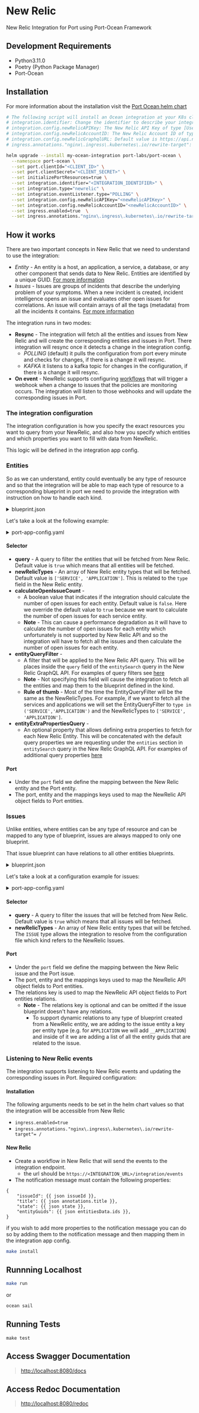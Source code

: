 # New Relic

New Relic Integration for Port using Port-Ocean Framework

## Development Requirements

- Python3.11.0
- Poetry (Python Package Manager)
- Port-Ocean

## Installation
For more information about the installation visit the [Port Ocean helm chart](https://github.com/port-labs/helm-charts/tree/main/charts/port-ocean)

```bash
# The following script will install an Ocean integration at your K8s cluster using helm
# integration.identifier: Change the identifier to describe your integration
# integration.config.newRelicAPIKey: The New Relic API Key of type [User key](https://docs.newrelic.com/docs/apis/intro-apis/new-relic-api-keys/#user-key)
# integration.config.newRelicAccountID: The New Relic Account ID of type [Account ID](https://docs.newrelic.com/docs/apis/intro-apis/new-relic-api-keys/#account-id)
# integration.config.newRelicGraphqlURL: Default value is https://api.newrelic.com/graphql if you are using a EU data center change the value to EU data center: https://api.eu.newrelic.com/graphql
# ingress.annotations."nginx\.ingress\.kubernetes\.io/rewrite-target": Change the annotation value and key to match your ingress controller

helm upgrade --install my-ocean-integration port-labs/port-ocean \
  --namespace port-ocean \
  --set port.clientId="<CLIENT_ID>" \
  --set port.clientSecret="<CLIENT_SECRET>" \
  --set initializePortResources=true \
  --set integration.identifier="<INTEGRATION_IDENTIFIER>" \
  --set integration.type="newrelic" \
  --set integration.eventListener.type="POLLING" \
  --set integration.config.newRelicAPIKey="<newRelicAPIKey>" \
  --set integration.config.newRelicAccountID="<newRelicAccountID>" \
  --set ingress.enabled=true  \
  --set ingress.annotations."nginx\.ingress\.kubernetes\.io/rewrite-target"= / 
```

## How it works

There are two important concepts in New Relic that we need to understand to use the integration:

- *Entity* - An entity is a host, an application, a service, a database, or any other component that sends data to New Relic. 
Entities are identified by a unique GUID. [For more information](https://docs.newrelic.com/docs/new-relic-solutions/new-relic-one/core-concepts/what-entity-new-relic/)
- *Issues* - Issues are groups of incidents that describe the underlying problem of your symptoms.
When a new incident is created, incident intelligence opens an issue and evaluates other open issues for correlations. An issue will contain arrays of all the tags (metadata) from all the incidents it contains. [For more information](https://docs.newrelic.com/docs/alerts-applied-intelligence/new-relic-alerts/get-started/alerts-ai-overview-page/#issues)

The integration runs in two modes:
- **Resync** - The integration will fetch all the entities and issues from New Relic and will create the corresponding entities and issues in Port.
There integration will resync once it detects a change in the integration config.
  - *POLLING* (default) it pulls the configuration from port every minute and checks for changes, if there is a change it will resync.
  - *KAFKA* it listens to a kafka topic for changes in the configuration, if there is a change it will resync.
- **On event** - NewRelic supports configuring [workflows](https://docs.newrelic.com/docs/alerts-applied-intelligence/applied-intelligence/incident-workflows/incident-workflows/#workflows-triggered) that will trigger a webhook when a change to issues that the policies are monitoring occurs. The integration will listen to those webhooks and will update the corresponding issues in Port.


### The integration configuration

The integration configuration is how you specify the exact resources you want to query from your NewRelic, and also how you specify which entities and which properties you want to fill with data from NewRelic.

This logic will be defined in the integration app config.

### Entities  
So as we can understand, entity could eventually be any type of resource and so that the integration will be able to map each type of resource to a 
corresponding blueprint in port we need to provide the integration with instruction on how to handle each kind.

<details>
<summary>blueprint.json</summary>

```json
{
    "identifier": "newRelicService",
    "description": "This blueprint represents a New Relic service or application in our software catalog",
    "title": "New Relic Service",
    "icon": "NewRelic",
    "schema": {
      "properties": {
        "has_apm": {
          "title": "Has APM",
          "type": "boolean"
        },
        "open_issues_count": {
          "title": "Open Issues Count",
          "type": "number",
          "default": 0
        },
        "link": {
          "title": "Link",
          "type": "string",
          "format": "url"
        },
        "reporting": {
          "title": "Reporting",
          "type": "boolean"
        },
        "tags": {
          "title": "Tags",
          "type": "object"
        },
        "account_id": {
          "title": "Account ID",
          "type": "string"
        },
        "type": {
          "title": "Type",
          "type": "string"
        },
        "domain": {
          "title": "Domain",
          "type": "string"
        },
        "throughput": {
          "title": "Throughput",
          "type": "number"
        },
        "response_time_avg": {
          "title": "Response Time AVG",
          "type": "number"
        },
        "error_rate": {
          "title": "Error Rate",
          "type": "number"
        },
        "instance_count": {
            "title": "Instance Count",
            "type": "number"
        }
      },
      "required": []
    },
    "mirrorProperties": {},
    "calculationProperties": {},
    "relations": {}
  }
```
</details>

Let's take a look at the following example:
<details>
<summary>port-app-config.yaml</summary>

```yaml
  - kind: newRelicService
    selector:
      query: 'true'
      newRelicTypes: ['SERVICE', 'APPLICATION']
      calculateOpenIssueCount: true
      entityQueryFilter: "type in ('SERVICE','APPLICATION')"
      entityExtraPropertiesQuery: |
        ... on ApmApplicationEntityOutline {
          guid
          name
          alertSeverity
          applicationId
          apmBrowserSummary {
            ajaxRequestThroughput
            ajaxResponseTimeAverage
            jsErrorRate
            pageLoadThroughput
            pageLoadTimeAverage
          }
          apmSummary {
            apdexScore
            errorRate
            hostCount
            instanceCount
            nonWebResponseTimeAverage
            nonWebThroughput
            responseTimeAverage
            throughput
            webResponseTimeAverage
            webThroughput
          }
        }
    port:
      entity:
        mappings:
          blueprint: '"newRelicService"'
          identifier: .guid
          title: .name
          properties:
            has_apm: 'if .domain | contains("APM") then "true" else "false" end'
            link: .permalink
            open_issues_count: .__open_issues_count
            reporting: .reporting
            tags: .tags
            domain: .domain
            type: .type
```
</details>

#### Selector
- **query** - A query to filter the entities that will be fetched from New Relic. Default value is `true` which means that all entities will be fetched.
- **newRelicTypes** - An array of New Relic entity types that will be fetched. Default value is `['SERVICE', 'APPLICATION']`. This is related to the `type` field in the New Relic entity.
- **calculateOpenIssueCount** - 
  - A boolean value that indicates if the integration should calculate the number of open issues for each entity. Default value is `false`. Here we override the default value to `true` because we want to calculate the number of open issues for each service entity.
  - **Note** - This can cause a performance degradation as it will have to calculate the number of open issues for each entity which unfortunately is not supported by New Relic API and so the integration will have to fetch all the issues and then calculate the number of open issues for each entity.
- **entityQueryFilter** - 
  - A filter that will be applied to the New Relic API query. This will be places inside the `query` field of the `entitySearch` query in the New Relic GraphQL API. For examples of query filters see [here](https://docs.newrelic.com/docs/apis/nerdgraph/examples/nerdgraph-entities-api-tutorial/#search-query)
  - **Note** - Not specifying this field will cause the integration to fetch all the entities and map them to the blueprint defined in the kind.
  - **Rule of thumb** - Most of the time the EntityQueryFilter will be the same as the NewRelicTypes. For example, if we want to fetch all the services and applications we will set the EntityQueryFilter to `type in ('SERVICE','APPLICATION')` and the NewRelicTypes to `['SERVICE', 'APPLICATION']`.
- **entityExtraPropertiesQuery** -
  - An optional property that allows defining extra properties to fetch for each New Relic Entity. This will be concatenated with the default query properties we are requesting under the `entities` section in `entitySearch` query in the New Relic GraphQL API. For examples of additional query properties [here](https://docs.newrelic.com/docs/apis/nerdgraph/examples/nerdgraph-entities-api-tutorial/#apm-summary)

#### Port
- Under the `port` field we define the mapping between the New Relic entity and the Port entity.
- The port, entity and the mappings keys used to map the NewRelic API object fields to Port entities.

### Issues
Unlike entities, where entities can be any type of resource and can be mapped to any type of blueprint, issues are always mapped to only one blueprint.

That issue blueprint can have relations to all other entities blueprints.

<details>
<summary>blueprint.json</summary>

```json
{
  "identifier": "newRelicAlert",
  "description": "This blueprint represents a New Relic alert in our software catalog",
  "title": "New Relic Alert",
  "icon": "NewRelic",
  "schema": {
    "properties": {
      "priority": {
        "type": "string",
        "title": "Priority",
        "enum": [
          "CRITICAL",
          "HIGH",
          "MEDIUM",
          "LOW"
        ],
        "enumColors": {
          "CRITICAL": "red",
          "HIGH": "red",
          "MEDIUM": "yellow",
          "LOW": "green"
        }
      },
      "state": {
        "type": "string",
        "title": "State",
        "enum": [
          "ACTIVATED",
          "CLOSED",
          "CREATED"
        ],
        "enumColors": {
          "ACTIVATED": "yellow",
          "CLOSED": "green",
          "CREATED": "lightGray"
        }
      },
      "trigger": {
        "type": "string",
        "title": "Trigger"
      },
      "sources": {
        "type": "array",
        "title": "Sources"
      },
      "alertPolicyNames": {
        "type": "array",
        "title": "Alert Policy Names"
      },
      "conditionName": {
        "type": "array",
        "title": "Condition Name"
      },
      "activatedAt": {
        "type": "string",
        "title": "Time Issue was activated"
      }
    },
    "required": []
  },
  "mirrorProperties": {},
  "calculationProperties": {},
  "relations": {
    "newRelicService": {
      "title": "New Relic Service",
      "target": "newRelicService",
      "required": false,
      "many": true
    }
  }
}
```
</details>


Let's take a look at a configuration example for issues:
<details>
<summary>port-app-config.yaml</summary>

```yaml
  - kind: newRelicAlert
    selector:
      query: 'true'
      newRelicTypes: ['ISSUE']
    port:
      entity:
        mappings:
          blueprint: '"newRelicAlert"'
          identifier: .issueId
          title: .title[0]
          properties:
              priority: .priority
              state: .state
              sources: .sources
              conditionName: .conditionName
              alertPolicyNames: .policyName
              activatedAt: .activatedAt
          relations:
              newRelicService: .__APPLICATION.entity_guids + .__SERVICE.entity_guids
```
</details>

#### Selector
- **query** - A query to filter the issues that will be fetched from New Relic. Default value is `true` which means that all issues will be fetched.
- **newRelicTypes** - An array of New Relic entity types that will be fetched. The `ISSUE` type allows the integration to resolve from the configuration file which kind refers to the NewRelic Issues.

#### Port
- Under the `port` field we define the mapping between the New Relic issue and the Port issue.
- The port, entity and the mappings keys used to map the NewRelic API object fields to Port entities.
- The relations key is used to map the NewRelic API object fields to Port entities relations.
  - **Note** - The relations key is optional and can be omitted if the issue blueprint doesn't have any relations.
    - To support dynamic relations to any type of blueprint created from a NewRelic entity, we are adding to the issue entity a key per entity type (e.g. for `APPLICATION` we will add `__APPLICATION`) and inside of it we are adding a list of all the entity guids that are related to the issue.

### Listening to New Relic events
The integration supports listening to New Relic events and updating the corresponding issues in Port.
Required configuration:

#### Installation
The following arguments needs to be set in the helm chart values so that the integration will be accessible from New Relic
- `ingress.enabled=true`
- `ingress.annotations."nginx\.ingress\.kubernetes\.io/rewrite-target"= /`

#### New Relic
- Create a workflow in New Relic that will send the events to the integration endpoint.
  - the url should be `https://<INTEGRATION_URL>/integration/events`
- The notification message must contain the following properties:
```
{
    "issueId": {{ json issueId }},
    "title": {{ json annotations.title }},
    "state": {{ json state }},
    "entityGuids": {{ json entitiesData.ids }},
}
```
if you wish to add more properties to the notification message you can do so by adding them to the notification message and then mapping them in the integration app config.


```sh
make install
```

## Runnning Localhost
```sh
make run
```
or
```sh
ocean sail
```

## Running Tests

`make test`

## Access Swagger Documentation

> <http://localhost:8080/docs>

## Access Redoc Documentation

> <http://localhost:8080/redoc>